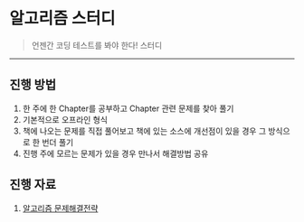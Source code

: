 # 알고리즘 스터디

> 언젠간 코딩 테스트를 봐야 한다! 스터디

---

## 진행 방법

1. 한 주에 한 Chapter를 공부하고 Chapter 관련 문제를 찾아 풀기
2. 기본적으로 오프라인 형식
3. 책에 나오는 문제를 직접 풀어보고 책에 있는 소스에 개선점이 있을 경우 그 방식으로 한 번더 풀기
4. 진행 주에 모르는 문제가 있을 경우 만나서 해결방법 공유

## 진행 자료

1. [알고리즘 문제해결전략](http://book.algospot.com/) 


